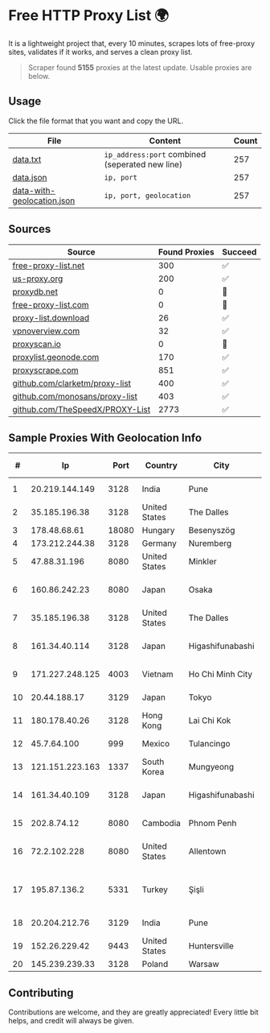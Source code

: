 
# Free HTTP Proxy List 🌍

It is a lightweight project that, every 10 minutes, scrapes lots of free-proxy sites, validates if it works, and serves a clean proxy list.


> Scraper found **5155** proxies at the latest update. Usable proxies are below.

## Usage

Click the file format that you want and copy the URL.


|File|Content|Count|
|----|-------|-----|
|[data.txt](https://raw.githubusercontent.com/themiralay/Proxy-List-World/master/data.txt)|`ip_address:port` combined (seperated new line)|257|
|[data.json](https://raw.githubusercontent.com/themiralay/Proxy-List-World/master/data.json)|`ip, port`|257|
|[data-with-geolocation.json](https://raw.githubusercontent.com/themiralay/Proxy-List-World/master/data-with-geolocation.json)|`ip, port, geolocation`|257|

## Sources

|Source|Found Proxies|Succeed|
|------|-------------|-------|
|[free-proxy-list.net](https://free-proxy-list.net)|300|✅|
|[us-proxy.org](https://www.us-proxy.org)|200|✅|
|[proxydb.net](http://proxydb.net)|0|🚫|
|[free-proxy-list.com](https://free-proxy-list.com/?page=&port=&type%5B%5D=http&type%5B%5D=https&up_time=0&search=Search)|0|🚫|
|[proxy-list.download](https://www.proxy-list.download/HTTP)|26|✅|
|[vpnoverview.com](https://vpnoverview.com/privacy/anonymous-browsing/free-proxy-servers)|32|✅|
|[proxyscan.io](https://www.proxyscan.io)|0|🚫|
|[proxylist.geonode.com](https://proxylist.geonode.com/api/proxy-list?limit=300&page=1&sort_by=lastChecked&sort_type=desc&protocols=http,https)|170|✅|
|[proxyscrape.com](https://api.proxyscrape.com/v2/?request=displayproxies&protocol=http&timeout=10000&country=all&ssl=all&anonymity=all)|851|✅|
|[github.com/clarketm/proxy-list](https://raw.githubusercontent.com/clarketm/proxy-list/master/proxy-list-raw.txt)|400|✅|
|[github.com/monosans/proxy-list](https://raw.githubusercontent.com/monosans/proxy-list/main/proxies/http.txt)|403|✅|
|[github.com/TheSpeedX/PROXY-List](https://raw.githubusercontent.com/TheSpeedX/PROXY-List/master/http.txt)|2773|✅|


## Sample Proxies With Geolocation Info

|#|Ip|Port|Country|City|Internet Service Provider|
|-|--|----|-------|----|-------------------------|
|1|20.219.144.149|3128|India|Pune|Microsoft Corporation|
|2|35.185.196.38|3128|United States|The Dalles|Google LLC|
|3|178.48.68.61|18080|Hungary|Besenyszög|UPC|
|4|173.212.244.38|3128|Germany|Nuremberg|Contabo GmbH|
|5|47.88.31.196|8080|United States|Minkler|Alibaba.com LLC|
|6|160.86.242.23|8080|Japan|Osaka|Sony Network Communications Inc|
|7|35.185.196.38|3128|United States|The Dalles|Google LLC|
|8|161.34.40.114|3128|Japan|Higashifunabashi|NTT PC Communications, Inc.|
|9|171.227.248.125|4003|Vietnam|Ho Chi Minh City|Viettel Corporation|
|10|20.44.188.17|3129|Japan|Tokyo|Microsoft Corporation|
|11|180.178.40.26|3128|Hong Kong|Lai Chi Kok|SIMCENTRIC|
|12|45.7.64.100|999|Mexico|Tulancingo|Maysnet SA De CV|
|13|121.151.223.163|1337|South Korea|Mungyeong|Korea Telecom|
|14|161.34.40.109|3128|Japan|Higashifunabashi|NTT PC Communications, Inc.|
|15|202.8.74.12|8080|Cambodia|Phnom Penh|TURBOTECH CO., LTD.|
|16|72.2.102.228|8080|United States|Allentown|Carbon Lehigh Intermediate Unit 21|
|17|195.87.136.2|5331|Turkey|Şişli|Vodafone NET Iletisim Hizmetleri Anonim Sirketi|
|18|20.204.212.76|3129|India|Pune|Microsoft Corporation|
|19|152.26.229.42|9443|United States|Huntersville|MCNC|
|20|145.239.239.33|3128|Poland|Warsaw|OVH SAS|



## Contributing

Contributions are welcome, and they are greatly appreciated! Every
little bit helps, and credit will always be given.

